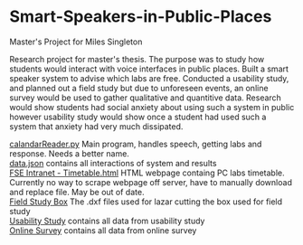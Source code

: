 # Smart-Speakers-in-Public-Places
Master's Project for Miles Singleton

Research project for master's thesis. The purpose was to study how students would interact with voice interfaces in public places. Built a smart speaker system to advise which labs are free. Conducted a usability study, and planned out a field study but due to unforeseen events, an online survey would be used to gather qualitative and quantitive data. Research would show students had social anxiety about using such a system in public however usability study would show once a student had used such a system that anxiety had very much dissipated.

[calandarReader.py](https://github.com/virusnetwork/Smart-Speakers-in-Public-Places/blob/main/calandarReader.py) Main program, handles speech, getting labs and response. Needs a better name.<br/>
[data.json](https://github.com/virusnetwork/Smart-Speakers-in-Public-Places/blob/main/data.json) contains all interactions of system and results<br/>
[FSE Intranet - Timetable.html](https://github.com/virusnetwork/Smart-Speakers-in-Public-Places/blob/main/FSE%20Intranet%20-%20Timetable.html) HTML webpage containg PC labs timetable. Currently no way to scrape webpage off server, have to manually download and replace file. May be out of date.<br/>
[Field Study Box](https://github.com/virusnetwork/Smart-Speakers-in-Public-Places/tree/main/Field%20study%20box) The .dxf files used for lazar cutting the box used for field study<br/>
[Usability Study](https://github.com/virusnetwork/Smart-Speakers-in-Public-Places/tree/main/Usability%20Study) contains all data from usability study <br/>
[Online Survey](https://github.com/virusnetwork/Smart-Speakers-in-Public-Places/tree/main/Online%20Survey) contains all data from online survey<br/>
